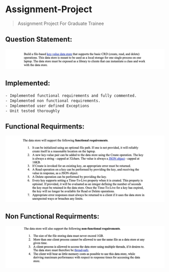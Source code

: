 # Assignment-Project
> Assignment Project For Graduate Trainee

<b>Question Statement:</b> 
-------------------------
<div align="center" width="250px" height="400px">
    <img src="Screenshots/engg1.jpg"</img>
 </div>
 
 
Implemented:
-------------
```
- Implemented functional requirements and fully commented.
- Implemented non functional requirements.
- Implemented user defined Exceptions
- Unit tested thoroughly
```

Functional Requirments:
-----------------------
 
 <div align="center" width="250px" height="400px">
    <img src="Screenshots/engg2.jpg"</img>
 </div>
  
 
Non Functional Requirments:
-----------------------

 <div align="center" width="250px" height="400px">
    <img src="Screenshots/engg3.jpg"</img>
</div>



